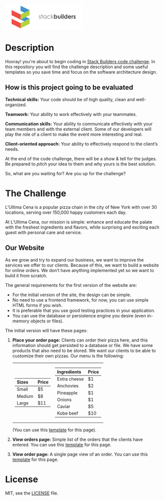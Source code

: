 ![Stack Builders](https://github.com/stackbuilders/nano-chat/raw/master/sb.png)

# Description

Hooray! you're about to begin coding in [Stack Builders code challenge](https://www.stackbuilders.com/code-challenge). In this repository you will find the challenge description and some useful templates so you save time and focus on the software architecture design.

## How is this project going to be evaluated

**Technical skills:**
Your code should be of high quality, clean and well-organized.

**Teamwork:** 
Your ability to work effectively with your teammates. 

**Communication skills:**
Your ability to communicate effectively with your team members and with the external client. Some of our developers will play the role of a client to make the event more interesting and real.

**Client-oriented approach:**
Your ability to effectively respond to the client’s needs.

At the end of the code challenge, there will be a show & tell for the judges. Be prepared to *pitch* your idea to them and why yours is the best solution.

So, what are you waiting for? Are you up for the challenge?


# The Challenge 

L’Ultima Cena is a popular pizza chain in the city of New York with over 30 locations, serving over 150,000 happy customers each day. 

At L’Ultima Cena, our mission is simple: enhance and educate the palate with the freshest ingredients and flavors, while surprising and exciting each guest with personal care and service.

## Our Website

As we grow and try to expand our business, we want to improve the services we offer to our clients. Because of this, we want to build a website for online orders. We don’t have anything implemented yet so we want to build it from scratch.

The general requirements for the first version of the website are:

- For the initial version of the site, the design can be simple.
- No need to use a frontend framework, for now, you can use simple HTML forms if you wish.
- It is preferable that you use good testing practices in your application.
- You can use the database or persistence engine you desire (even in-memory objects or files).

The initial version will have these pages:

1. **Place your order page:** Clients can order their pizza here, and this information should get persisted to a database or file. We have some products that also need to be stored. We want our clients to be able to customize their own pizzas. Our menu is the following:

    <table style="width: 100%;">
     <tr>
      <td>

    Sizes | Price
    --- | ---
    Small | $5
    Medium | $8
    Large | $11

      </td>
      <td>

    Ingredients | Price
    --- | ---
    Extra cheese | $1
    Anchovies | $2
    Pineapple | $1
    Onions | $1
    Caviar | $5
    Kobe beef | $10

      </td>
     </tr>
    </table>
    
    (You can use this [template](templates/index.html) for this page).

1. **View orders page:** Simple list of the orders that the clients have entered. You can use this [template](templates/orders.html) for this page.
1. **View order page:** A single page view of an order. You can use this [template](templates/order-detail.html) for this page.

# License

MIT, see the [LICENSE](LICENSE) file.